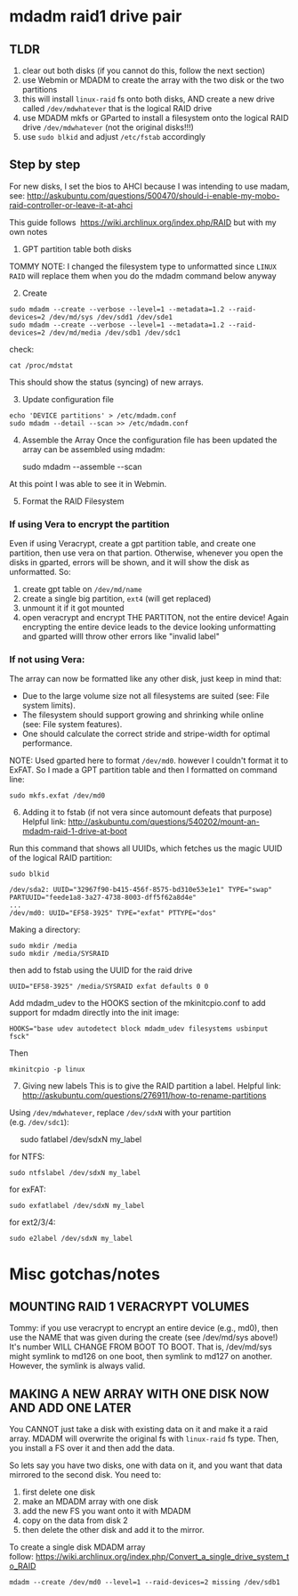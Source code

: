 # mdadm  raid1 drive pair

## TLDR

1) clear out both disks (if you cannot do this, follow the next section)
2) use Webmin or MDADM to create the array with the two disk or the two partitions
3) this will install `linux-raid` fs onto both disks, AND create a new drive called `/dev/mdwhatever` that is the logical RAID drive
4) use MDADM mkfs or GParted to install a filesystem onto the logical RAID drive `/dev/mdwhatever` (not the original disks!!!) 
5) use `sudo blkid` and adjust `/etc/fstab` accordingly

## Step by step

For new disks, I set the bios to AHCI because I was intending to use madam, see: http://askubuntu.com/questions/500470/should-i-enable-my-mobo-raid-controller-or-leave-it-at-ahci

This guide follows  https://wiki.archlinux.org/index.php/RAID but with my own notes

1. GPT partition table both disks

TOMMY NOTE: I changed the filesystem type to unformatted since `LINUX RAID` will replace them when you do the mdadm command below anyway

2. Create
```
sudo mdadm --create --verbose --level=1 --metadata=1.2 --raid-devices=2 /dev/md/sys /dev/sdd1 /dev/sde1
sudo mdadm --create --verbose --level=1 --metadata=1.2 --raid-devices=2 /dev/md/media /dev/sdb1 /dev/sdc1
```
check: 

    cat /proc/mdstat

This should show the status (syncing) of new arrays.

3. Update configuration file
```
echo 'DEVICE partitions' > /etc/mdadm.conf
sudo mdadm --detail --scan >> /etc/mdadm.conf
```

4. Assemble the Array
Once the configuration file has been updated the array can be assembled using mdadm:

    sudo mdadm --assemble --scan

At this point I was able to see it in Webmin.

5. Format the RAID Filesystem

### If using Vera to encrypt the partition
Even if using Veracrypt, create a gpt partition table, and create one partition, then use vera on that partion. Otherwise, whenever you open the disks in gparted, errors will be shown, and it will show the disk as unformatted.
So:
1. create gpt table on `/dev/md/name` 
2. create a single big partition, `ext4` (will get replaced)
3. unmount it if it got mounted
4. open veracrypt and encrypt THE PARTITON, not the entire device! Again encrypting the entire device leads to the device looking unformatting and gparted willl throw other errors like "invalid label" 

### If not using Vera:

The array can now be formatted like any other disk, just keep in mind that:

- Due to the large volume size not all filesystems are suited (see: File system limits).
- The filesystem should support growing and shrinking while online (see: File system features).
- One should calculate the correct stride and stripe-width for optimal performance.

NOTE: Used gparted here to format `/dev/md0`. however I couldn't format it to ExFAT. So I made a GPT partition table
and then I formatted on command line:

    sudo mkfs.exfat /dev/md0

6. Adding it to fstab (if not vera since automount defeats that purpose)
Helpful link: http://askubuntu.com/questions/540202/mount-an-mdadm-raid-1-drive-at-boot

Run this command that shows all UUIDs, which fetches us the magic UUID of the logical RAID partition:

    sudo blkid

    /dev/sda2: UUID="32967f90-b415-456f-8575-bd310e53e1e1" TYPE="swap" PARTUUID="feede1a8-3a27-4738-8003-dff5f62a8d4e"
    ...
    /dev/md0: UUID="EF58-3925" TYPE="exfat" PTTYPE="dos"

Making a directory:

    sudo mkdir /media
    sudo mkdir /media/SYSRAID

then add to fstab using the UUID for the raid drive

    UUID="EF58-3925" /media/SYSRAID exfat defaults 0 0

Add mdadm_udev to the HOOKS section of the mkinitcpio.conf to add support for mdadm directly into the init image:

    HOOKS="base udev autodetect block mdadm_udev filesystems usbinput fsck"

Then 

    mkinitcpio -p linux


7. Giving new labels
This is to give the RAID partition a label.
Helpful link: http://askubuntu.com/questions/276911/how-to-rename-partitions

Using `/dev/mdwhatever`, replace `/dev/sdxN` with your partition (e.g. `/dev/sdc1`):

     sudo fatlabel /dev/sdxN my_label

for NTFS:

    sudo ntfslabel /dev/sdxN my_label

for exFAT:

    sudo exfatlabel /dev/sdxN my_label

for ext2/3/4:

    sudo e2label /dev/sdxN my_label

# Misc gotchas/notes

## MOUNTING RAID 1 VERACRYPT VOLUMES
Tommy: if you use veracrypt to encrypt an entire device (e.g., md0), then use the NAME that was given during the create (see /dev/md/sys above!)
It's number WILL CHANGE FROM BOOT TO BOOT. That is, /dev/md/sys might symlink to md126 on one boot, then symlink to md127 on another.
However, the symlink is always valid. 

## MAKING A NEW ARRAY WITH ONE DISK NOW AND ADD ONE LATER

You CANNOT just take a disk with existing data on it and make it a raid array. MDADM will overwrite the original fs with `linux-raid` fs type.
Then, you install a FS over it and then add the data.

So lets say you have two disks, one with data on it, and you want that data mirrored to the second disk.
You need to:
1. first delete one disk
2. make an MDADM array with one disk
3. add the new FS you want onto it with MDADM
4. copy on the data from disk 2
5. then delete the other disk and add it to the mirror. 

To create a single disk MDADM array follow: https://wiki.archlinux.org/index.php/Convert_a_single_drive_system_to_RAID

    mdadm --create /dev/md0 --level=1 --raid-devices=2 missing /dev/sdb1

